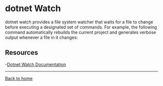 # dotnet Watch

dotnet watch provides a file system watcher that waits for a file to change before executing a designated set of commands. For example, the following command automatically rebuilds the current project and generates verbose output whenever a file in it changes:


## Resources

-[Dotnet Watch Documentation](https://docs.microsoft.com/en-us/dotnet/core/whats-new/dotnet-core-2-1)

---

[Back to home](../README.md)
